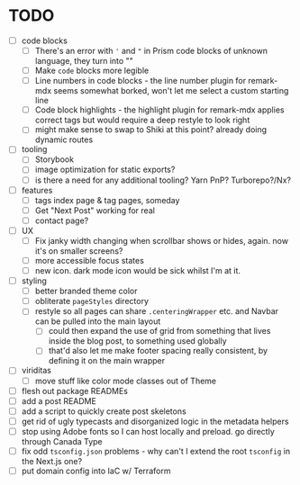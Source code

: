 # TODO

- [ ] code blocks
  - [ ] There's an error with `'` and `"` in Prism code blocks of unknown language, they turn into &quot;&quot;
  - [ ] Make `code` blocks more legible
  - [ ] Line numbers in code blocks - the line number plugin for remark-mdx seems somewhat borked, won't let me select a custom starting line
  - [ ] Code block highlights - the highlight plugin for remark-mdx applies correct tags but would require a deep restyle to look right
  - [ ] might make sense to swap to Shiki at this point? already doing dynamic routes
- [ ] tooling
  - [ ] Storybook
  - [ ] image optimization for static exports?
  - [ ] is there a need for any additional tooling? Yarn PnP? Turborepo?/Nx?
- [ ] features
  - [ ] tags index page & tag pages, someday
  - [ ] Get "Next Post" working for real
  - [ ] contact page?
- [ ] UX
  - [ ] Fix janky width changing when scrollbar shows or hides, again. now it's on smaller screens?
  - [ ] more accessible focus states
  - [ ] new icon. dark mode icon would be sick whilst I'm at it.
- [ ] styling
  - [ ] better branded theme color
  - [ ] obliterate `pageStyles` directory
  - [ ] restyle so all pages can share `.centeringWrapper` etc. and Navbar can be pulled into the main layout
    - [ ] could then expand the use of grid from something that lives inside the blog post, to something used globally
    - [ ] that'd also let me make footer spacing really consistent, by defining it on the main wrapper
- [ ] viriditas
  - [ ] move stuff like color mode classes out of Theme
- [ ] flesh out package READMEs
- [ ] add a post README
- [ ] add a script to quickly create post skeletons
- [ ] get rid of ugly typecasts and disorganized logic in the metadata helpers
- [ ] stop using Adobe fonts so I can host locally and preload. go directly through Canada Type
- [ ] fix odd `tsconfig.json` problems - why can't I extend the root `tsconfig` in the Next.js one?
- [ ] put domain config into IaC w/ Terraform

